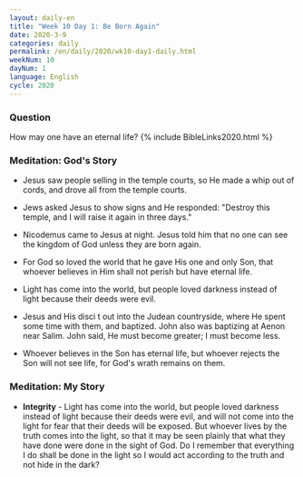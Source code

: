 ```yaml
---
layout: daily-en
title: "Week 10 Day 1: Be Born Again"
date: 2020-3-9 
categories: daily
permalink: /en/daily/2020/wk10-day1-daily.html
weekNum: 10
dayNum: 1
language: English
cycle: 2020
---
```


### Question     
How may one have an eternal life?
{% include BibleLinks2020.html %} 

### Meditation: God's Story   
+ Jesus saw people selling in the temple courts, so He made a whip out of cords, and drove all from the temple courts. 

+ Jews asked Jesus to show signs and He responded: "Destroy this temple, and I will raise it again in three days." 

+ Nicodemus came to Jesus at night. Jesus told him that no one can see the kingdom of God unless they are born again. 

+ For God so loved the world that he gave His one and only Son, that whoever believes in Him shall not perish but have eternal life. 

+ Light has come into the world, but people loved darkness instead of light because their deeds were evil. 
+ Jesus and His disci
t out into the Judean countryside, where He spent some time with them, and baptized. John also was baptizing at Aenon near Salim. John said, He must become greater; I must become less. 

+ Whoever believes in the Son has eternal life, but whoever rejects the Son will not see life, for God's wrath remains on them. 

### Meditation: My Story   
+ **Integrity** - Light has come into the world, but people loved darkness instead of light because their deeds were evil, and will not come into the light for fear that their deeds will be exposed. But whoever lives by the truth comes into the light, so that it may be seen plainly that what they have done were done in the sight of God. Do I remember that everything I do shall be done in the light so I would act according to the truth and not hide in the dark? 
